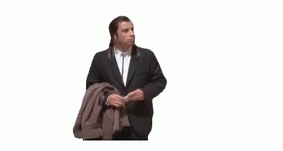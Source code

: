 <!--
[![LinkedIn](https://img.shields.io/badge/-linkedin-black?style=for-the-badge&logo=linkedin&logoColor=0a66c2)](https://www.linkedin.com/in/xshpakx/)


[![GIF](https://github.com/xshpakx/xshpakx/blob/main/assets/johntravolta.gif)](https://www.linkedin.com/in/xshpakx/)

-->

<p align="center">

  <a href="https://www.linkedin.com/in/xshpakx/"><img src="https://github.com/xshpakx/xshpakx/blob/main/assets/johntravolta.gif">

</p>